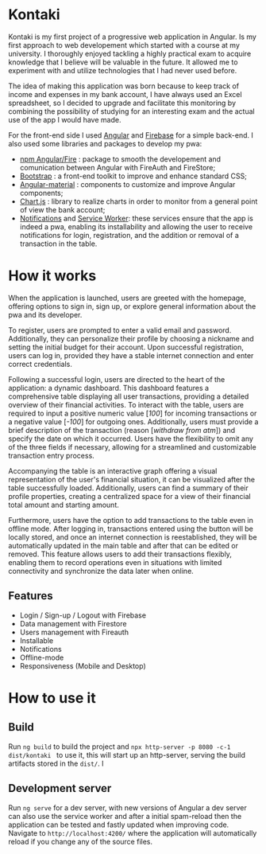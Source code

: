 # Kontaki

Kontaki is my first project of a progressive web application in Angular. Is my first approach to web developement which started with a course at my university. I thoroughly enjoyed tackling a highly practical exam to acquire knowledge that I believe will be valuable in the future. It allowed me to experiment with and utilize technologies that I had never used before.

The idea of making this application was born because to keep track of income and expenses in my bank account, I have always used an Excel spreadsheet, so I decided to upgrade and facilitate this monitoring by combining the possibility of studying for an interesting exam and the actual use of the app I would have made.

For the front-end side I used [Angular](https://angular.io/docs) and [Firebase](https://firebase.google.com/) for a simple back-end. I also used some libraries and packages to develop my pwa:
- [npm Angular/Fire](https://www.npmjs.com/package/@angular/fire) : package to smooth the developement and comunication between Angular with FireAuth and FireStore;
- [Bootstrap](https://getbootstrap.com/) : a front-end toolkit to improve and enhance standard CSS;
- [Angular-material](https://material.angular.io/) : components to customize and improve Angular components;
- [Chart.js](https://www.chartjs.org/) : library to realize charts in order to monitor from a general point of view the bank account;
- [Notifications](https://developer.mozilla.org/en-US/docs/Web/API/Notification) and [Service Worker](https://angular.io/guide/service-worker-getting-started): these services ensure that the app is indeed a pwa, enabling its installability and allowing the user to receive notifications for login, registration, and the addition or removal of a transaction in the table.

# How it works
When the application is launched, users are greeted with the homepage, offering options to sign in, sign up, or explore general information about the pwa and its developer.

To register, users are prompted to enter a valid email and password. Additionally, they can personalize their profile by choosing a nickname and setting the initial budget for their account. Upon successful registration, users can log in, provided they have a stable internet connection and enter correct credentials.

Following a successful login, users are directed to the heart of the application: a dynamic dashboard. This dashboard features a comprehensive table displaying all user transactions, providing a detailed overview of their financial activities.
To interact with the table, users are required to input a positive numeric value [_100_] for incoming transactions or a negative value [_-100_] for outgoing ones. Additionally, users must provide a brief description of the transaction (reason [_withdraw from atm_]) and specify the date on which it occurred. Users have the flexibility to omit any of the three fields if necessary, allowing for a streamlined and customizable transaction entry process.

Accompanying the table is an interactive graph offering a visual representation of the user's financial situation, it can be visualized after the table successfully loaded. Additionally, users can find a summary of their profile properties, creating a centralized space for a view of their financial total amount and starting amount.

Furthermore, users have the option to add transactions to the table even in offline mode. After logging in, transactions entered using the button will be locally stored, and once an internet connection is reestablished, they will be automatically updated in the main table and after that can be edited or removed. This feature allows users to add their transactions flexibly, enabling them to record operations even in situations with limited connectivity and synchronize the data later when online.

## Features
- Login / Sign-up / Logout with Firebase
- Data management with Firestore
- Users management with Fireauth
- Installable
- Notifications
- Offline-mode
- Responsiveness (Mobile and Desktop)

# How to use it
## Build
Run `ng build` to build the project and `npx http-server -p 8080 -c-1 dist/kontaki ` to use it, this will start up an http-server, serving the build artifacts stored in the `dist/`. I

## Development server
Run `ng serve` for a dev server, with new versions of Angular a dev server can also use the service worker and after a initial spam-reload then the application can be tested and fastly updated when improving code. Navigate to `http://localhost:4200/` where the application will automatically reload if you change any of the source files.
